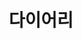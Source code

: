 ---
layout: "dirpage"
icon: "🗒️"
title: "다이어리"
dir: "/page/diary"
reverse: true
permalink: "/dir/{{ name | remove_label }}/"
updated: "{{ '' | today_to_string }}"
skipSiteMap: true
---